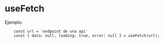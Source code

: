 # useFetch

Ejemplo: 

```
    const url = 'endpoint de una api'
    const { data: null, loading: true, error: null } = useFetch(url);

```